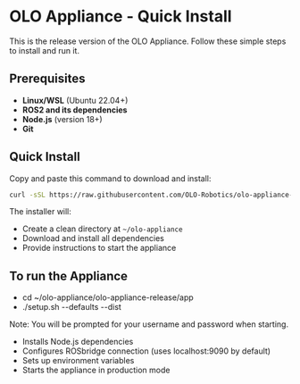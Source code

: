 # OLO Appliance - Quick Install

This is the release version of the OLO Appliance. Follow these simple steps to install and run it.

## Prerequisites

- **Linux/WSL** (Ubuntu 22.04+)
- **ROS2 and its dependencies**
- **Node.js** (version 18+)
- **Git**

## Quick Install

Copy and paste this command to download and install:

```bash
curl -sSL https://raw.githubusercontent.com/OLO-Robotics/olo-appliance-release/main/install.sh | bash
```

The installer will:
- Create a clean directory at `~/olo-appliance`
- Download and install all dependencies
- Provide instructions to start the appliance

## To run the Appliance

- cd ~/olo-appliance/olo-appliance-release/app
- ./setup.sh --defaults --dist

Note: You will be prompted for your username and password when starting.

- Installs Node.js dependencies
- Configures ROSbridge connection (uses localhost:9090 by default)
- Sets up environment variables
- Starts the appliance in production mode
